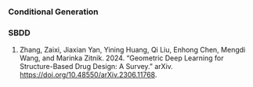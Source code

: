 ### Conditional Generation


### SBDD

1. Zhang, Zaixi, Jiaxian Yan, Yining Huang, Qi Liu, Enhong Chen, Mengdi Wang, and Marinka Zitnik. 2024. “Geometric Deep Learning for Structure-Based Drug Design: A Survey.” arXiv. https://doi.org/10.48550/arXiv.2306.11768.
